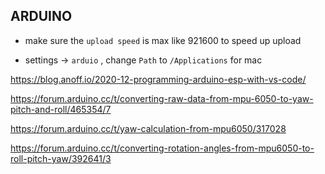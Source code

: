 ## ARDUINO


* make sure the `upload speed` is max like 921600 to speed up upload

* settings -> `arduio` , change `Path` to `/Applications` for mac


https://blog.anoff.io/2020-12-programming-arduino-esp-with-vs-code/



https://forum.arduino.cc/t/converting-raw-data-from-mpu-6050-to-yaw-pitch-and-roll/465354/7

https://forum.arduino.cc/t/yaw-calculation-from-mpu6050/317028

https://forum.arduino.cc/t/converting-rotation-angles-from-mpu6050-to-roll-pitch-yaw/392641/3